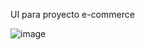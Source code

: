UI para proyecto e-commerce

![image](https://user-images.githubusercontent.com/82996662/151621521-1fbbc431-7075-4271-ad40-41a102dec72c.png)
